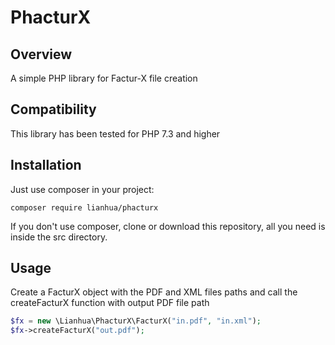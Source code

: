 # PhacturX

## Overview

A simple PHP library for Factur-X file creation

## Compatibility

This library has been tested for PHP 7.3 and higher

## Installation

Just use composer in your project:

```
composer require lianhua/phacturx
```

If you don't use composer, clone or download this repository, all you need is inside the src directory.

## Usage

Create a FacturX object with the PDF and XML files paths and call the createFacturX function with output PDF file path

```php
$fx = new \Lianhua\PhacturX\FacturX("in.pdf", "in.xml");
$fx->createFacturX("out.pdf");
```
